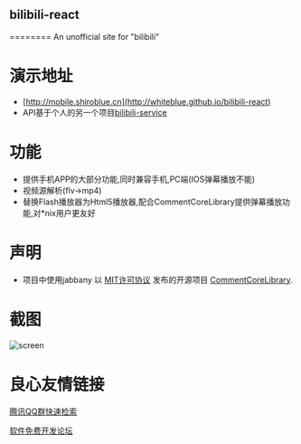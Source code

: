 ## bilibili-react
========
An unofficial site for "bilibili"

# 演示地址
* [http://mobile.shiroblue.cn](http://whiteblue.github.io/bilibili-react)
* API基于个人的另一个项目[bilibili-service](https://github.com/WhiteBlue/bilibili-service)

# 功能
* 提供手机APP的大部分功能,同时兼容手机,PC端(IOS弹幕播放不能)
* 视频源解析(flv->mp4)
* 替换Flash播放器为Html5播放器,配合CommentCoreLibrary提供弹幕播放功能,对*nix用户更友好



# 声明
* 项目中使用jabbany 以 [MIT许可协议](http://www.opensource.org/licenses/mit-license.php) 发布的开源项目 [CommentCoreLibrary](https://github.com/jabbany/CommentCoreLibrary).


# 截图
![screen](screen.png)


 # 良心友情链接

[腾讯QQ群快速检索](http://u.720life.cn/s/8cf73f7c)

[软件免费开发论坛](http://u.720life.cn/s/bbb01dc0)